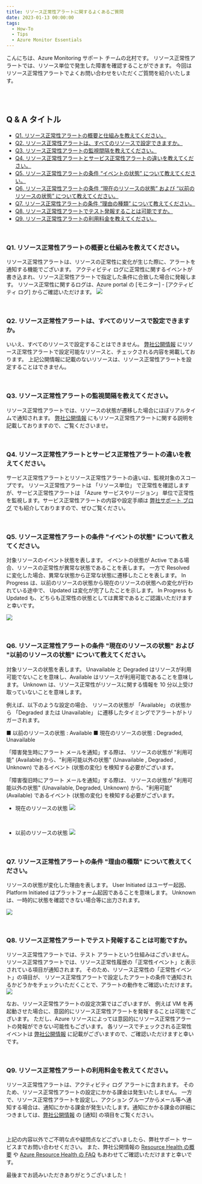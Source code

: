 ```yaml
---
title: リソース正常性アラートに関するよくあるご質問
date: 2023-01-13 00:00:00
tags:
  - How-To
  - Tips
  - Azure Monitor Essentials
---
```


こんにちは、Azure Monitoring サポート チームの北村です。 
リソース正常性アラートでは、リソース単位で発生した障害を確認することができます。
今回はリソース正常性アラートでよくお問い合わせをいただくご質問を紹介いたします。

<br>
<br>

<!-- more -->
## Q & A タイトル
- [Q1. リソース正常性アラートの概要と仕組みを教えてください。](#Q1-リソース正常性アラートの概要と仕組みを教えてください。)
- [Q2. リソース正常性アラートは、すべてのリソースで設定できますか。](#Q2-リソース正常性アラートは、すべてのリソースで設定できますか。)
- [Q3. リソース正常性アラートの監視間隔を教えてください。](#Q3-リソース正常性アラートの監視間隔を教えてください。)
- [Q4. リソース正常性アラートとサービス正常性アラートの違いを教えてください。](#Q4-リソース正常性アラートとサービス正常性アラートの違いを教えてください。)
- [Q5. リソース正常性アラートの条件 “イベントの状態” について教えてください。](#Q5-リソース正常性アラートの条件-“イベントの状態”-について教えてください。)
- [Q6. リソース正常性アラートの条件 “現在のリソースの状態” および “以前のリソースの状態” について教えてください。](#Q6-リソース正常性アラートの条件-“現在のリソースの状態”-および-“以前のリソースの状態”-について教えてください。)
- [Q7. リソース正常性アラートの条件 “理由の種類” について教えてください。](#Q7-リソース正常性アラートの条件-“理由の種類”-について教えてください。)
- [Q8. リソース正常性アラートでテスト発報することは可能ですか。](#Q8-リソース正常性アラートでテスト発報することは可能ですか。)
- [Q9. リソース正常性アラートの利用料金を教えてください。](#Q9-リソース正常性アラートの利用料金を教えてください。)
<br>


### Q1. リソース正常性アラートの概要と仕組みを教えてください。
リソース正常性アラートは、リソースの正常性に変化が生じた際に、アラートを通知する機能でございます。
アクティビティ ログに正常性に関するイベントが書き込まれ、リソース正常性アラートで指定した条件に合致した場合に発報します。
リソース正常性に関するログは、Azure portal の [モニター] - [アクティビティ ログ] からご確認いただけます。
![](./ResourceHealthAlert/image01.png)

<br>


### Q2. リソース正常性アラートは、すべてのリソースで設定できますか。
いいえ、すべてのリソースで設定することはできません。
[弊社公開情報](https://learn.microsoft.com/ja-jp/azure/service-health/resource-health-checks-resource-types) にリソース正常性アラートで設定可能なリソースと、チェックされる内容を掲載しております。
上記公開情報に記載のないリソースは、リソース正常性アラートを設定することはできません。

<br>


### Q3. リソース正常性アラートの監視間隔を教えてください。
リソース正常性アラートでは、リソースの状態が遷移した場合にほぼリアルタイムで通知されます。
[弊社公開情報](https://learn.microsoft.com/ja-jp/azure/service-health/resource-health-alert-monitor-guide) にもリソース正常性アラートに関する説明を記載しておりますので、ご覧くださいませ。

<br>


### Q4. リソース正常性アラートとサービス正常性アラートの違いを教えてください。
サービス正常性アラートとリソース正常性アラートの違いは、監視対象のスコープです。
リソース正常性アラートは 「リソース単位」 で正常性を確認しますが、サービス正常性アラートは 「Azure サービスやリージョン」 単位で正常性を監視します。サービス正常性アラートの内容や設定手順は [弊社サポート ブログ](https://jpazmon-integ.github.io/blog/ame/HowToSetUpServiceHealthAlertsAndRecommendedSettings/) でも紹介しておりますので、ぜひご覧ください。

<br>


### Q5. リソース正常性アラートの条件 "イベントの状態" について教えてください。
対象リソースのイベント状態を表します。
イベントの状態が Active である場合、リソースの正常性が異常な状態であることを表します。
一方で Resolved に変化した場合、異常な状態から正常な状態に遷移したことを表します。
In Progress は、以前のリソースの状態から現在のリソースの状態への変化が行われている途中で、
Updated は変化が完了したことを示します。
In Progress も Updated も、どちらも正常性の状態としては異常であるとご認識いただけますと幸いです。

![](./ResourceHealthAlert/image02.png)

<br>


### Q6. リソース正常性アラートの条件 "現在のリソースの状態" および "以前のリソースの状態" について教えてください。
対象リソースの状態を表します。
Unavailable と Degraded はリソースが利用可能でないことを意味し、Available はリソースが利用可能であることを意味します。
Unknown は、リソース正常性がリソースに関する情報を 10 分以上受け取っていないことを意味します。

例えば、以下のような設定の場合、
リソースの状態が 「Available」 の状態から 「Degraded または Unavailable」 に遷移したタイミングでアラートがトリガーされます。

■ 以前のリソースの状態 : Available
■ 現在のリソースの状態 : Degraded, Unavailable


「障害発生時にアラート メールを通知」する際は、
リソースの状態が "利用可能"  (Available) から、"利用可能以外の状態" (Unavailable , Degraded , Unknown) であるイベント (状態の変化) を検知する必要がございます。

「障害復旧時にアラート メールを通知」する際は、 
リソースの状態が "利用可能以外の状態" (Unavailable, Degraded, Unknown) から、"利用可能" (Available) であるイベント (状態の変化) を検知する必要がございます。


* 現在のリソースの状態
![](./ResourceHealthAlert/image03.png)

<br>

* 以前のリソースの状態
![](./ResourceHealthAlert/image04.png)

<br>


### Q7. リソース正常性アラートの条件 "理由の種類" について教えてください。
リソースの状態が変化した理由を表します。
User Initiated はユーザー起因、Platform Initiated はプラットフォーム起因であることを意味します。
Unknown は、一時的に状態を確認できない場合等に出力されます。

![](./ResourceHealthAlert/image05.png)

<br>


### Q8. リソース正常性アラートでテスト発報することは可能ですか。
リソース正常性アラートでは、テスト アラートという仕組みはございません。
リソース正常性アラートでは、リソース正常性履歴の「正常性イベント」と表示されている項目が通知されます。
そのため、リソース正常性の「正常性イベント」の項目が、
リソース正常性アラートで設定したアラートの条件で通知されるかどうかをチェックいただくことで、アラートの動作をご確認いただけます。
![](./ResourceHealthAlert/image06.png)


なお、リソース正常性アラートの設定次第ではございますが、
例えば VM を再起動させた場合に、意図的にリソース正常性アラートを発報することは可能でございます。
ただし、Azure リソースによっては意図的にリソース正常性アラートの発報ができない可能性もございます。
各リソースでチェックされる正常性イベントは [弊社公開情報](https://learn.microsoft.com/ja-jp/azure/service-health/resource-health-checks-resource-types) に記載がございますので、ご確認いただけますと幸いです。

<br>


### Q9. リソース正常性アラートの利用料金を教えてください。
リソース正常性アラートは、アクティビティ ログ アラートに含まれます。
そのため、リソース正常性アラートの設定にかかる課金は発生いたしません。
一方で、リソース正常性アラートを設定し、アクション グループからメール等へ通知する場合は、通知にかかる課金が発生いたします。通知にかかる課金の詳細につきましては、[弊社公開情報](https://azure.microsoft.com/ja-jp/pricing/details/monitor/) の [通知] の項目をご覧ください。

<br>

上記の内容以外でご不明な点や疑問点などございましたら、弊社サポート サービスまでお問い合わせください。
また、弊社公開情報の [Resource Health の概要](https://learn.microsoft.com/ja-jp/azure/service-health/resource-health-overview) や [Azure Resource Health の FAQ](https://learn.microsoft.com/ja-JP/azure/service-health/resource-health-faq) もあわせてご確認いただけますと幸いです。

最後までお読みいただきありがとうございました！



